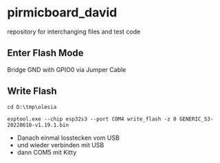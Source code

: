 # pirmicboard_david
 repository for interchanging files and test code

## Enter Flash Mode
Bridge GND with GPIO0 via Jumper Cable

## Write Flash
```
cd D:\tmp\olesia
```
```
esptool.exe --chip esp32s3 --port COM4 write_flash -z 0 GENERIC_S3-20220618-v1.19.1.bin
```
* Danach einmal losstecken vom USB 
* und wieder verbinden mit USB
* dann COM5 mit Kitty
